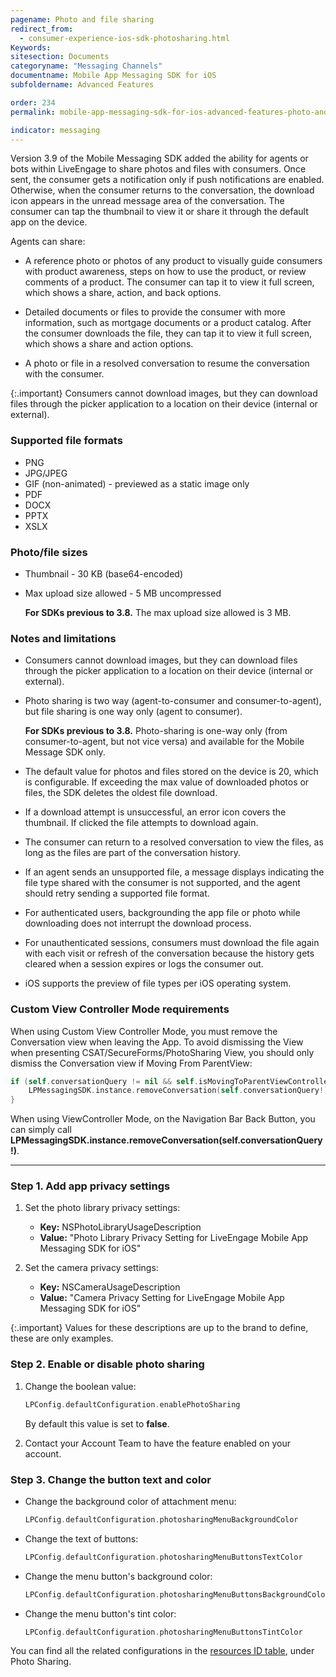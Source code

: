 ```yaml
---
pagename: Photo and file sharing
redirect_from:
  - consumer-experience-ios-sdk-photosharing.html
Keywords:
sitesection: Documents
categoryname: "Messaging Channels"
documentname: Mobile App Messaging SDK for iOS
subfoldername: Advanced Features

order: 234
permalink: mobile-app-messaging-sdk-for-ios-advanced-features-photo-and-file-sharing.html

indicator: messaging
---
```


Version 3.9 of the Mobile Messaging SDK added the ability for agents or bots within LiveEngage to share photos and files with consumers. Once sent, the consumer gets a notification only if push notifications are enabled. Otherwise, when the consumer returns to the conversation, the download icon appears in the unread message area of the conversation. The consumer can tap the thumbnail to view it or share it through the default app on the device. 

Agents can share:

- A reference photo or photos of any product to visually guide consumers with product awareness, steps on how to use the product, or review comments of a product. The consumer can tap it to view it full screen, which shows a share, action, and back options. 

- Detailed documents or files to provide the consumer with more information, such as mortgage documents or a product catalog.  After the consumer downloads the file, they can tap it to view it full screen, which shows a share and action options. 

- A photo or file in a resolved conversation to resume the conversation with the consumer. 

{:.important}
Consumers cannot download images, but they can download files through the picker application to a location on their device (internal or external). 


### Supported file formats

- PNG
- JPG/JPEG
- GIF (non-animated) - previewed as a static image only
- PDF
- DOCX
- PPTX
- XSLX


### Photo/file sizes

- Thumbnail - 30 KB (base64-encoded)

- Max upload size allowed - 5 MB uncompressed 
   
   **For SDKs previous to 3.8.** The max upload size allowed is 3 MB. 

### Notes and limitations

- Consumers cannot download images, but they can download files through the picker application to a location on their device (internal or external). 

- Photo sharing is two way (agent-to-consumer and consumer-to-agent), but file sharing is one way only (agent to consumer). 

   **For SDKs previous to 3.8.** Photo-sharing is one-way only (from consumer-to-agent, but not vice versa) and available for the Mobile Message SDK only.

- The default value for photos and files stored on the device is 20, which is configurable.  If exceeding the max value of downloaded photos or files, the  SDK deletes the oldest file download.

- If a download attempt is unsuccessful, an error icon covers the thumbnail.  If clicked the file attempts to download again.

- The consumer can return to a resolved conversation to view the files, as long as the files are part of the conversation history.

- If an agent sends an unsupported file, a message displays indicating the file type shared with the consumer is not supported, and the agent should retry sending a supported file format.

- For authenticated users, backgrounding the app file or photo while downloading does not interrupt the download process. 

- For unauthenticated sessions, consumers must download the file again with each visit or refresh of the conversation because the history gets cleared when a session expires or logs the consumer out. 

- iOS supports the preview of file types per iOS operating system.


### Custom View Controller Mode requirements
When using Custom View Controller Mode, you must remove the Conversation view when leaving the App. To avoid dismissing the View when presenting CSAT/SecureForms/PhotoSharing View, you should only dismiss the Conversation view if Moving From ParentView:

```swift
if (self.conversationQuery != nil && self.isMovingToParentViewController){
    LPMessagingSDK.instance.removeConversation(self.conversationQuery!)
}
```

When using ViewController Mode, on the Navigation Bar Back Button, you can simply call **LPMessagingSDK.instance.removeConversation(self.conversationQuery!)**.

---

### Step 1. Add app privacy settings

1. Set the photo library privacy settings:
   - **Key:** NSPhotoLibraryUsageDescription
   - **Value:** "Photo Library Privacy Setting for LiveEngage Mobile App Messaging SDK for iOS"

2. Set the camera privacy settings:
   - **Key:** NSCameraUsageDescription
   - **Value:** "Camera Privacy Setting for LiveEngage Mobile App Messaging SDK for iOS"

{:.important}
Values for these descriptions are up to the brand to define, these are only examples.

### Step 2. Enable or disable photo sharing

1. Change the boolean value:

   ```swift
   LPConfig.defaultConfiguration.enablePhotoSharing
   ```

   By default this value is set to **false**.

2. Contact your Account Team to have the feature enabled on your account.

### Step 3. Change the button text and color

- Change the background color of attachment menu:

   ```swift
   LPConfig.defaultConfiguration.photosharingMenuBackgroundColor
   ```

- Change the text of buttons:

   ```swift
   LPConfig.defaultConfiguration.photosharingMenuButtonsTextColor
   ```

- Change the menu button's background color:

   ```swift
   LPConfig.defaultConfiguration.photosharingMenuButtonsBackgroundColor
   ```

- Change the menu button's tint color:

   ```swift
   LPConfig.defaultConfiguration.photosharingMenuButtonsTintColor
   ```

You can find all the related configurations in the [resources ID table](consumer-experience-ios-sdk-attributes.html), under Photo Sharing.

